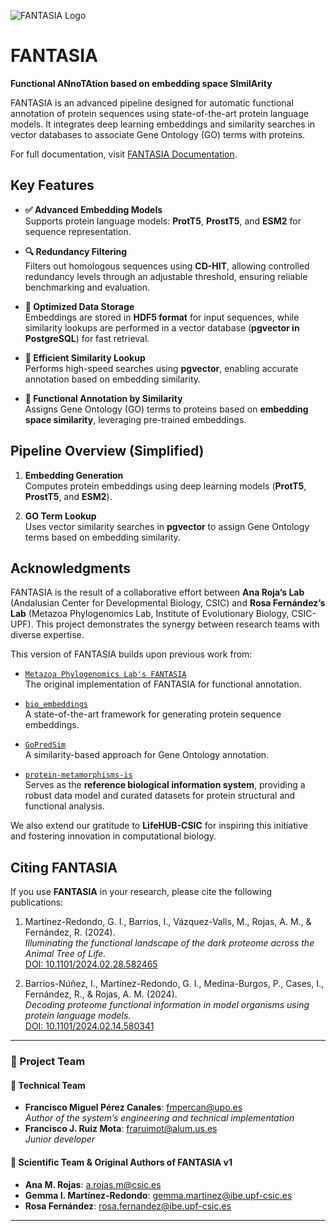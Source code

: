 ![FANTASIA Logo](docs/source/_static/FANTASIA.png)

# FANTASIA

**Functional ANnoTAtion based on embedding space SImilArity**

FANTASIA is an advanced pipeline designed for automatic functional annotation of protein sequences using state-of-the-art protein language models. It integrates deep learning embeddings and similarity searches in vector databases to associate Gene Ontology (GO) terms with proteins.

For full documentation, visit [FANTASIA Documentation](https://fantasia.readthedocs.io/en/latest/).

## Key Features

- **✅ Advanced Embedding Models**  
  Supports protein language models: **ProtT5**, **ProstT5**, and **ESM2** for sequence representation.

- **🔍 Redundancy Filtering**  
  Filters out homologous sequences using **CD-HIT**, allowing controlled redundancy levels through an adjustable threshold, ensuring reliable benchmarking and evaluation.

- **💾 Optimized Data Storage**  
  Embeddings are stored in **HDF5 format** for input sequences, while similarity lookups are performed in a vector database (**pgvector in PostgreSQL**) for fast retrieval.

- **🚀 Efficient Similarity Lookup**  
  Performs high-speed searches using **pgvector**, enabling accurate annotation based on embedding similarity.

- **🔬 Functional Annotation by Similarity**  
  Assigns Gene Ontology (GO) terms to proteins based on **embedding space similarity**, leveraging pre-trained embeddings.

## Pipeline Overview (Simplified)

1. **Embedding Generation**  
   Computes protein embeddings using deep learning models (**ProtT5**, **ProstT5**, and **ESM2**).

2. **GO Term Lookup**  
   Uses vector similarity searches in **pgvector** to assign Gene Ontology terms based on embedding similarity.

## Acknowledgments

FANTASIA is the result of a collaborative effort between **Ana Roja’s Lab** (Andalusian Center for Developmental Biology, CSIC) and **Rosa Fernández’s Lab** (Metazoa Phylogenomics Lab, Institute of Evolutionary Biology, CSIC-UPF). This project demonstrates the synergy between research teams with diverse expertise.

This version of FANTASIA builds upon previous work from:

- [`Metazoa Phylogenomics Lab's FANTASIA`](https://github.com/MetazoaPhylogenomicsLab/FANTASIA)  
  The original implementation of FANTASIA for functional annotation.

- [`bio_embeddings`](https://github.com/sacdallago/bio_embeddings)  
  A state-of-the-art framework for generating protein sequence embeddings.

- [`GoPredSim`](https://github.com/Rostlab/goPredSim)  
  A similarity-based approach for Gene Ontology annotation.

- [`protein-metamorphisms-is`](https://github.com/CBBIO/protein-metamorphisms-is)  
  Serves as the **reference biological information system**, providing a robust data model and curated datasets for protein structural and functional analysis.

We also extend our gratitude to **LifeHUB-CSIC** for inspiring this initiative and fostering innovation in computational biology.

## Citing FANTASIA

If you use **FANTASIA** in your research, please cite the following publications:

1. Martínez-Redondo, G. I., Barrios, I., Vázquez-Valls, M., Rojas, A. M., & Fernández, R. (2024).  
   *Illuminating the functional landscape of the dark proteome across the Animal Tree of Life.*  
   [DOI: 10.1101/2024.02.28.582465](https://doi.org/10.1101/2024.02.28.582465)

2. Barrios-Núñez, I., Martínez-Redondo, G. I., Medina-Burgos, P., Cases, I., Fernández, R., & Rojas, A. M. (2024).  
   *Decoding proteome functional information in model organisms using protein language models.*  
   [DOI: 10.1101/2024.02.14.580341](https://doi.org/10.1101/2024.02.14.580341)


---

### 👥 Project Team

#### 🔧 Technical Team
- **Francisco Miguel Pérez Canales**: [fmpercan@upo.es](mailto:fmpercan@upo.es)  
  *Author of the system’s engineering and technical implementation*  
- **Francisco J. Ruiz Mota**: [fraruimot@alum.us.es](mailto:fraruimot@alum.us.es)  
  *Junior developer*

#### 🧬 Scientific Team & Original Authors of FANTASIA v1
- **Ana M. Rojas**: [a.rojas.m@csic.es](mailto:a.rojas.m@csic.es)  
- **Gemma I. Martínez-Redondo**: [gemma.martinez@ibe.upf-csic.es](mailto:gemma.martinez@ibe.upf-csic.es)  
- **Rosa Fernández**: [rosa.fernandez@ibe.upf-csic.es](mailto:rosa.fernandez@ibe.upf-csic.es)  


---
